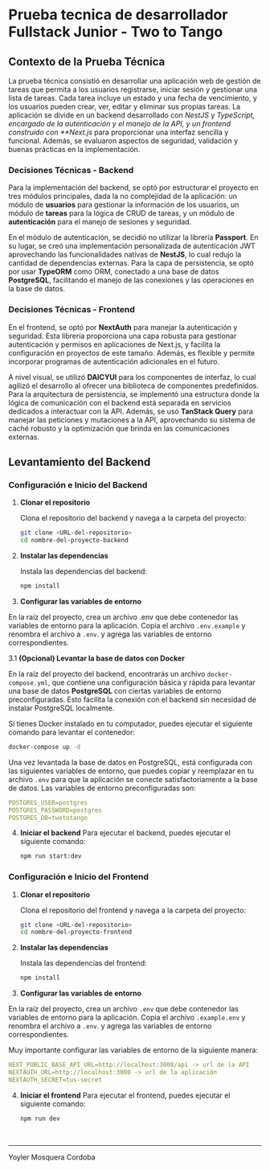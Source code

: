 # Prueba tecnica de desarrollador Fullstack Junior - Two to Tango

## Contexto de la Prueba Técnica

La prueba técnica consistió en desarrollar una aplicación web de gestión de tareas que permita a los usuarios registrarse, iniciar sesión y gestionar una lista de tareas. Cada tarea incluye un estado y una fecha de vencimiento, y los usuarios pueden crear, ver, editar y eliminar sus propias tareas. La aplicación se divide en un backend desarrollado con _NestJS_ y _TypeScript, encargado de la autenticación y el manejo de la API, y un frontend construido con \*\*Next.js_ para proporcionar una interfaz sencilla y funcional. Además, se evaluaron aspectos de seguridad, validación y buenas prácticas en la implementación.

### Decisiones Técnicas - Backend

Para la implementación del backend, se optó por estructurar el proyecto en tres módulos principales, dada la no complejidad de la aplicación: un módulo de **usuarios** para gestionar la información de los usuarios, un módulo de **tareas** para la lógica de CRUD de tareas, y un módulo de **autenticación** para el manejo de sesiones y seguridad.

En el módulo de autenticación, se decidió no utilizar la librería **Passport**. En su lugar, se creó una implementación personalizada de autenticación JWT aprovechando las funcionalidades nativas de **NestJS**, lo cual redujo la cantidad de dependencias externas. Para la capa de persistencia, se optó por usar **TypeORM** como ORM, conectado a una base de datos **PostgreSQL**, facilitando el manejo de las conexiones y las operaciones en la base de datos.

### Decisiones Técnicas - Frontend

En el frontend, se optó por **NextAuth** para manejar la autenticación y seguridad. Esta librería proporciona una capa robusta para gestionar autenticación y permisos en aplicaciones de Next.js, y facilita la configuración en proyectos de este tamaño. Además, es flexible y permite incorporar programas de autenticación adicionales en el futuro.

A nivel visual, se utilizó **DAICYUI** para los componentes de interfaz, lo cual agilizó el desarrollo al ofrecer una biblioteca de componentes predefinidos. Para la arquitectura de persistencia, se implementó una estructura donde la lógica de comunicación con el backend está separada en servicios dedicados a interactuar con la API. Además, se usó **TanStack Query** para manejar las peticiones y mutaciones a la API, aprovechando su sistema de caché robusto y la optimización que brinda en las comunicaciones externas.

## Levantamiento del Backend

### Configuración e Inicio del Backend

1. **Clonar el repositorio**

   Clona el repositorio del backend y navega a la carpeta del proyecto:

   ```bash
   git clone <URL-del-repositorio>
   cd nombre-del-proyecto-backend
   ```

2. **Instalar las dependencias**

   Instala las dependencias del backend:

   ```bash
   npm install
   ```

3. **Configurar las variables de entorno**

En la raíz del proyecto, crea un archivo .env que debe contenedor las variables de entorno para la aplicación. Copia el archivo `.env.example` y renombra el archivo a `.env`. y agrega las variables de entorno correspondientes.

3.1 **(Opcional) Levantar la base de datos con Docker**

En la raíz del proyecto del backend, encontrarás un archivo `docker-compose.yml`, que contiene una configuración básica y rápida para levantar una base de datos **PostgreSQL** con ciertas variables de entorno preconfiguradas. Esto facilita la conexión con el backend sin necesidad de instalar PostgreSQL localmente.

Si tienes Docker instalado en tu computador, puedes ejecutar el siguiente comando para levantar el contenedor:

```bash
docker-compose up -d
```

Una vez levantada la base de datos en PostgreSQL, está configurada con las siguientes variables de entorno, que puedes copiar y reemplazar en tu archivo `.env` para que la aplicación se conecte satisfactoriamente a la base de datos. Las variables de entorno preconfiguradas son:

```yaml
POSTGRES_USER=postgres
POSTGRES_PASSWORD=postgres
POSTGRES_DB=twototango
```

4. **Iniciar el backend**
   Para ejecutar el backend, puedes ejecutar el siguiente comando:

   ```bash
   npm run start:dev
   ```

### Configuración e Inicio del Frontend

1. **Clonar el repositorio**

   Clona el repositorio del frontend y navega a la carpeta del proyecto:

   ```bash
   git clone <URL-del-repositorio>
   cd nombre-del-proyecto-frontend
   ```

2. **Instalar las dependencias**

   Instala las dependencias del frontend:

   ```bash
   npm install
   ```

3. **Configurar las variables de entorno**

En la raíz del proyecto, crea un archivo `.env` que debe contenedor las variables de entorno para la aplicación. Copia el archivo `.example.env` y renombra el archivo a `.env`. y agrega las variables de entorno correspondientes.

Muy importante configurar las variables de entorno de la siguiente manera:

```yaml
NEXT_PUBLIC_BASE_API_URL=http://localhost:3000/api -> url de la API
NEXTAUTH_URL=http://localhost:3000 -> url de la aplicación
NEXTAUTH_SECRET=tus-secret
```

4. **Iniciar el frontend**
   Para ejecutar el frontend, puedes ejecutar el siguiente comando:

   ```bash
   npm run dev
   ```

<br>
<hr/>

Yoyler Mosquera Cordoba

